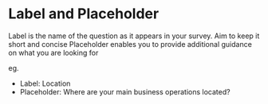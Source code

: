 # Label and Placeholder 
Label is the name of the question as it appears in your survey.  Aim to keep it short and concise
Placeholder enables you to provide additional guidance on what you are looking for

eg.
- Label:  Location
- Placeholder:  Where are your main business operations located?